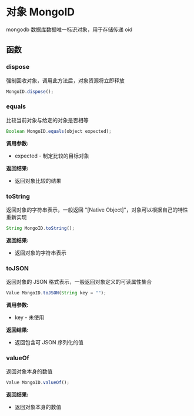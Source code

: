 # 对象 MongoID
mongodb 数据库数据唯一标识对象，用于存储传递 oid

## 函数
        
### dispose
强制回收对象，调用此方法后，对象资源将立即释放
```JavaScript
MongoID.dispose();
```

### equals
比较当前对象与给定的对象是否相等
```JavaScript
Boolean MongoID.equals(object expected);
```

**调用参数:**
* expected - 制定比较的目标对象

**返回结果:**
* 返回对象比较的结果

### toString
返回对象的字符串表示，一般返回 &#34;[Native Object]&#34;，对象可以根据自己的特性重新实现
```JavaScript
String MongoID.toString();
```

**返回结果:**
* 返回对象的字符串表示

### toJSON
返回对象的 JSON 格式表示，一般返回对象定义的可读属性集合
```JavaScript
Value MongoID.toJSON(String key = "");
```

**调用参数:**
* key - 未使用

**返回结果:**
* 返回包含可 JSON 序列化的值

### valueOf
返回对象本身的数值
```JavaScript
Value MongoID.valueOf();
```

**返回结果:**
* 返回对象本身的数值

